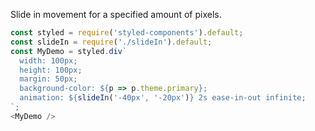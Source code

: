 Slide in movement for a specified amount of pixels.

```js
const styled = require('styled-components').default;
const slideIn = require('./slideIn').default;
const MyDemo = styled.div`
  width: 100px;
  height: 100px;
  margin: 50px;
  background-color: ${p => p.theme.primary};
  animation: ${slideIn('-40px', '-20px')} 2s ease-in-out infinite;
`;
<MyDemo />
```
